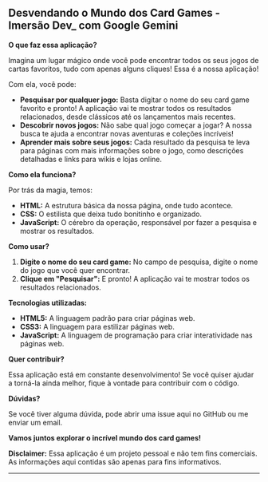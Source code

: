 ## Desvendando o Mundo dos Card Games - Imersão Dev_ com Google Gemini

**O que faz essa aplicação?**

Imagina um lugar mágico onde você pode encontrar todos os seus jogos de cartas favoritos, tudo com apenas alguns cliques! Essa é a nossa aplicação! 

Com ela, você pode:

* **Pesquisar por qualquer jogo:** Basta digitar o nome do seu card game favorito e pronto! A aplicação vai te mostrar todos os resultados relacionados, desde clássicos até os lançamentos mais recentes.
* **Descobrir novos jogos:** Não sabe qual jogo começar a jogar? A nossa busca te ajuda a encontrar novas aventuras e coleções incríveis!
* **Aprender mais sobre seus jogos:** Cada resultado da pesquisa te leva para páginas com mais informações sobre o jogo, como descrições detalhadas e links para wikis e lojas online.

**Como ela funciona?**

Por trás da magia, temos:

* **HTML:** A estrutura básica da nossa página, onde tudo acontece.
* **CSS:** O estilista que deixa tudo bonitinho e organizado.
* **JavaScript:** O cérebro da operação, responsável por fazer a pesquisa e mostrar os resultados.

**Como usar?**

1. **Digite o nome do seu card game:** No campo de pesquisa, digite o nome do jogo que você quer encontrar.
2. **Clique em "Pesquisar":** E pronto! A aplicação vai te mostrar todos os resultados relacionados.

**Tecnologias utilizadas:**

* **HTML5:** A linguagem padrão para criar páginas web.
* **CSS3:** A linguagem para estilizar páginas web.
* **JavaScript:** A linguagem de programação para criar interatividade nas páginas web.

**Quer contribuir?**

Essa aplicação está em constante desenvolvimento! Se você quiser ajudar a torná-la ainda melhor, fique à vontade para contribuir com o código. 

**Dúvidas?**

Se você tiver alguma dúvida, pode abrir uma issue aqui no GitHub ou me enviar um email. 

**Vamos juntos explorar o incrível mundo dos card games!** 

**Disclaimer:** Essa aplicação é um projeto pessoal e não tem fins comerciais. As informações aqui contidas são apenas para fins informativos.

---
